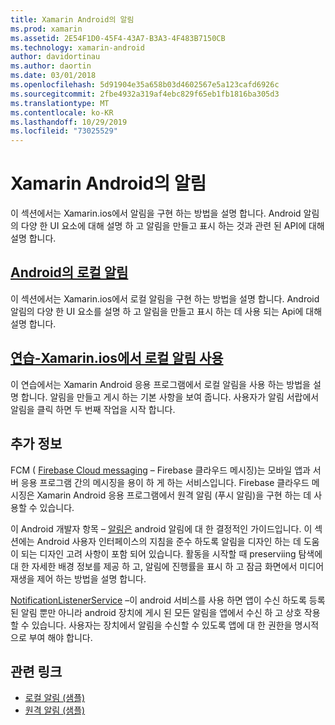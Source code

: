 ```yaml
---
title: Xamarin Android의 알림
ms.prod: xamarin
ms.assetid: 2E54F1D0-45F4-43A7-B3A3-4F483B7150CB
ms.technology: xamarin-android
author: davidortinau
ms.author: daortin
ms.date: 03/01/2018
ms.openlocfilehash: 5d91904e35a658b03d4602567e5a123cafd6926c
ms.sourcegitcommit: 2fbe4932a319af4ebc829f65eb1fb1816ba305d3
ms.translationtype: MT
ms.contentlocale: ko-KR
ms.lasthandoff: 10/29/2019
ms.locfileid: "73025529"
---
```

# <a name="notifications-in-xamarinandroid"></a>Xamarin Android의 알림

이 섹션에서는 Xamarin.ios에서 알림을 구현 하는 방법을 설명 합니다. Android 알림의 다양 한 UI 요소에 대해 설명 하 고 알림을 만들고 표시 하는 것과 관련 된 API에 대해 설명 합니다.

## <a name="local-notifications-in-androidlocal-notificationsmd"></a>[Android의 로컬 알림](local-notifications.md)

이 섹션에서는 Xamarin.ios에서 로컬 알림을 구현 하는 방법을 설명 합니다. Android 알림의 다양 한 UI 요소를 설명 하 고 알림을 만들고 표시 하는 데 사용 되는 Api에 대해 설명 합니다.

## <a name="walkthrough---using-local-notifications-in-xamarinandroidlocal-notifications-walkthroughmd"></a>[연습-Xamarin.ios에서 로컬 알림 사용](local-notifications-walkthrough.md)  

이 연습에서는 Xamarin Android 응용 프로그램에서 로컬 알림을 사용 하는 방법을 설명 합니다. 알림을 만들고 게시 하는 기본 사항을 보여 줍니다. 사용자가 알림 서랍에서 알림을 클릭 하면 두 번째 작업을 시작 합니다. 

## <a name="further-reading"></a>추가 정보

FCM ( [Firebase Cloud messaging](~/android/data-cloud/google-messaging/firebase-cloud-messaging.md) &ndash; Firebase 클라우드 메시징)는 모바일 앱과 서버 응용 프로그램 간의 메시징을 용이 하 게 하는 서비스입니다. Firebase 클라우드 메시징은 Xamarin Android 응용 프로그램에서 원격 알림 (푸시 알림)을 구현 하는 데 사용할 수 있습니다.

이 Android 개발자 항목 &ndash; [알림은](https://developer.android.com/guide/topics/ui/notifiers/notifications.html) android 알림에 대 한 결정적인 가이드입니다. 이 섹션에는 Android 사용자 인터페이스의 지침을 준수 하도록 알림을 디자인 하는 데 도움이 되는 디자인 고려 사항이 포함 되어 있습니다. 활동을 시작할 때 preserviing 탐색에 대 한 자세한 배경 정보를 제공 하 고, 알림에 진행률을 표시 하 고 잠금 화면에서 미디어 재생을 제어 하는 방법을 설명 합니다.

[NotificationListenerService](xref:Android.Service.Notification.NotificationListenerService) &ndash;이 android 서비스를 사용 하면 앱이 수신 하도록 등록 된 알림 뿐만 아니라 android 장치에 게시 된 모든 알림을 앱에서 수신 하 고 상호 작용할 수 있습니다.
사용자는 장치에서 알림을 수신할 수 있도록 앱에 대 한 권한을 명시적으로 부여 해야 합니다.

## <a name="related-links"></a>관련 링크

- [로컬 알림 (샘플)](https://docs.microsoft.com/samples/xamarin/monodroid-samples/localnotifications)
- [원격 알림 (샘플)](https://docs.microsoft.com/samples/xamarin/monodroid-samples/remotenotifications)
